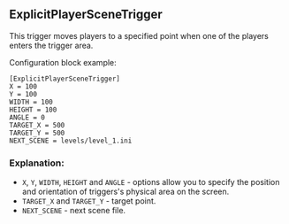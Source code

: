  ## ExplicitPlayerSceneTrigger

 This trigger moves players to a specified point when one of the players enters the trigger area.

 Configuration block example:

    [ExplicitPlayerSceneTrigger]
    X = 100
    Y = 100
    WIDTH = 100
    HEIGHT = 100
    ANGLE = 0
    TARGET_X = 500
    TARGET_Y = 500
    NEXT_SCENE = levels/level_1.ini

 ### Explanation:

 * `X`, `Y`, `WIDTH`, `HEIGHT` and `ANGLE` - options allow you to specify the position and orientation of triggers's physical area on the screen.
 * `TARGET_X` and `TARGET_Y` - target point.
 * `NEXT_SCENE` - next scene file.
